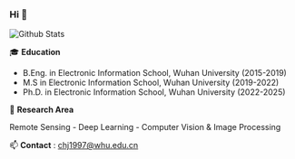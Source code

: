 ### Hi 👋

<!--
**Chnja/Chnja** is a ✨ _special_ ✨ repository because its `README.md` (this file) appears on your GitHub profile.

Here are some ideas to get you started:

- 🔭 I’m currently working on ...
- 🌱 I’m currently learning ...
- 👯 I’m looking to collaborate on ...
- 🤔 I’m looking for help with ...
- 💬 Ask me about ...
- 📫 How to reach me: ...
- 😄 Pronouns: ...
- ⚡ Fun fact: ...
-->

![Github Stats](https://github-readme-stats-ten-gilt.vercel.app/api?username=Chnja&show_icons=true)

🎓 **Education** 
    
 - B.Eng. in Electronic Information School, Wuhan University (2015-2019)
 - M.S in Electronic Information School, Wuhan University (2019-2022)
 - Ph.D. in Electronic Information School, Wuhan University (2022-2025)

🌱 **Research Area** 

 Remote Sensing - Deep Learning - Computer Vision & Image Processing

📫 **Contact**   : chj1997@whu.edu.cn
